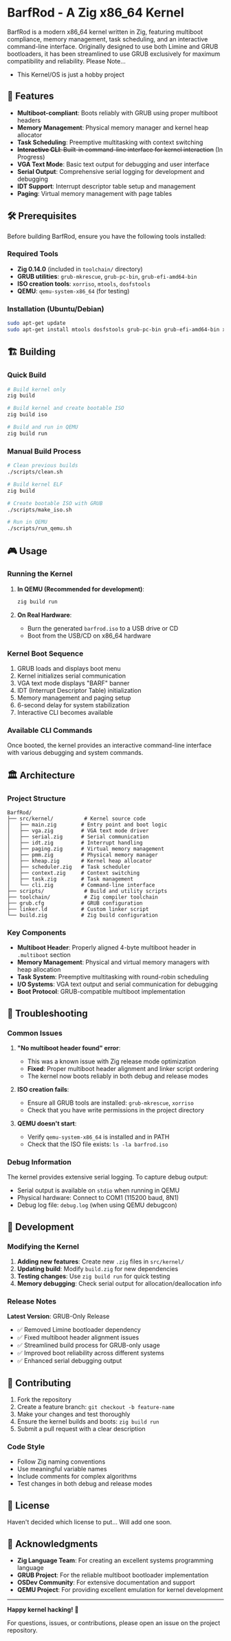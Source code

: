 # BarfRod - A Zig x86_64 Kernel

BarfRod is a modern x86_64 kernel written in Zig, featuring multiboot compliance, memory management, task scheduling, and an interactive command-line interface. Originally designed to use both Limine and GRUB bootloaders, it has been streamlined to use GRUB exclusively for maximum compatibility and reliability. 
 Please Note...
- This Kernel/OS is just a hobby project 
## 🚀 Features

- **Multiboot-compliant**: Boots reliably with GRUB using proper multiboot headers
- **Memory Management**: Physical memory manager and kernel heap allocator
- **Task Scheduling**: Preemptive multitasking with context switching
- ~~**Interactive CLI**: Built-in command-line interface for kernel interaction~~ (In Progress)
- **VGA Text Mode**: Basic text output for debugging and user interface
- **Serial Output**: Comprehensive serial logging for development and debugging
- **IDT Support**: Interrupt descriptor table setup and management
- **Paging**: Virtual memory management with page tables

## 🛠 Prerequisites

Before building BarfRod, ensure you have the following tools installed:

### Required Tools
- **Zig 0.14.0** (included in `toolchain/` directory)
- **GRUB utilities**: `grub-mkrescue`, `grub-pc-bin`, `grub-efi-amd64-bin`
- **ISO creation tools**: `xorriso`, `mtools`, `dosfstools`
- **QEMU**: `qemu-system-x86_64` (for testing)

### Installation (Ubuntu/Debian)
```bash
sudo apt-get update
sudo apt-get install mtools dosfstools grub-pc-bin grub-efi-amd64-bin xorriso qemu-system-x86
```

## 🏗 Building

### Quick Build
```bash
# Build kernel only
zig build

# Build kernel and create bootable ISO
zig build iso

# Build and run in QEMU
zig build run
```

### Manual Build Process
```bash
# Clean previous builds
./scripts/clean.sh

# Build kernel ELF
zig build

# Create bootable ISO with GRUB
./scripts/make_iso.sh

# Run in QEMU
./scripts/run_qemu.sh
```

## 🎮 Usage

### Running the Kernel
1. **In QEMU (Recommended for development)**:
   ```bash
   zig build run
   ```

2. **On Real Hardware**:
   - Burn the generated `barfrod.iso` to a USB drive or CD
   - Boot from the USB/CD on x86_64 hardware

### Kernel Boot Sequence
1. GRUB loads and displays boot menu
2. Kernel initializes serial communication
3. VGA text mode displays "BARF" banner
4. IDT (Interrupt Descriptor Table) initialization
5. Memory management and paging setup
6. 6-second delay for system stabilization
7. Interactive CLI becomes available

### Available CLI Commands
Once booted, the kernel provides an interactive command-line interface with various debugging and system commands.

## 🏛 Architecture

### Project Structure
```
BarfRod/
├── src/kernel/          # Kernel source code
│   ├── main.zig        # Entry point and boot logic
│   ├── vga.zig         # VGA text mode driver
│   ├── serial.zig      # Serial communication
│   ├── idt.zig         # Interrupt handling
│   ├── paging.zig      # Virtual memory management
│   ├── pmm.zig         # Physical memory manager
│   ├── kheap.zig       # Kernel heap allocator
│   ├── scheduler.zig   # Task scheduler
│   ├── context.zig     # Context switching
│   ├── task.zig        # Task management
│   └── cli.zig         # Command-line interface
├── scripts/             # Build and utility scripts
├── toolchain/           # Zig compiler toolchain
├── grub.cfg            # GRUB configuration
├── linker.ld           # Custom linker script
└── build.zig           # Zig build configuration
```

### Key Components

- **Multiboot Header**: Properly aligned 4-byte multiboot header in `.multiboot` section
- **Memory Management**: Physical and virtual memory managers with heap allocation
- **Task System**: Preemptive multitasking with round-robin scheduling
- **I/O Systems**: VGA text output and serial communication for debugging
- **Boot Protocol**: GRUB-compatible multiboot implementation

## 🐛 Troubleshooting

### Common Issues

1. **"No multiboot header found" error**:
   - This was a known issue with Zig release mode optimization
   - **Fixed**: Proper multiboot header alignment and linker script ordering
   - The kernel now boots reliably in both debug and release modes

2. **ISO creation fails**:
   - Ensure all GRUB tools are installed: `grub-mkrescue`, `xorriso`
   - Check that you have write permissions in the project directory

3. **QEMU doesn't start**:
   - Verify `qemu-system-x86_64` is installed and in PATH
   - Check that the ISO file exists: `ls -la barfrod.iso`

### Debug Information

The kernel provides extensive serial logging. To capture debug output:
- Serial output is available on `stdio` when running in QEMU
- Physical hardware: Connect to COM1 (115200 baud, 8N1)
- Debug log file: `debug.log` (when using QEMU debugcon)

## 🔧 Development

### Modifying the Kernel

1. **Adding new features**: Create new `.zig` files in `src/kernel/`
2. **Updating build**: Modify `build.zig` for new dependencies
3. **Testing changes**: Use `zig build run` for quick testing
4. **Memory debugging**: Check serial output for allocation/deallocation info

### Release Notes

**Latest Version**: GRUB-Only Release
- ✅ Removed Limine bootloader dependency
- ✅ Fixed multiboot header alignment issues
- ✅ Streamlined build process for GRUB-only usage
- ✅ Improved boot reliability across different systems
- ✅ Enhanced serial debugging output

## 🤝 Contributing

1. Fork the repository
2. Create a feature branch: `git checkout -b feature-name`
3. Make your changes and test thoroughly
4. Ensure the kernel builds and boots: `zig build run`
5. Submit a pull request with a clear description

### Code Style
- Follow Zig naming conventions
- Use meaningful variable names
- Include comments for complex algorithms
- Test changes in both debug and release modes

## 📜 License

Haven't decided which license to put... Will add one soon. 

## 🙏 Acknowledgments

- **Zig Language Team**: For creating an excellent systems programming language
- **GRUB Project**: For the reliable multiboot bootloader implementation
- **OSDev Community**: For extensive documentation and support
- **QEMU Project**: For providing excellent emulation for kernel development

---

**Happy kernel hacking!** 🚀

For questions, issues, or contributions, please open an issue on the project repository.
